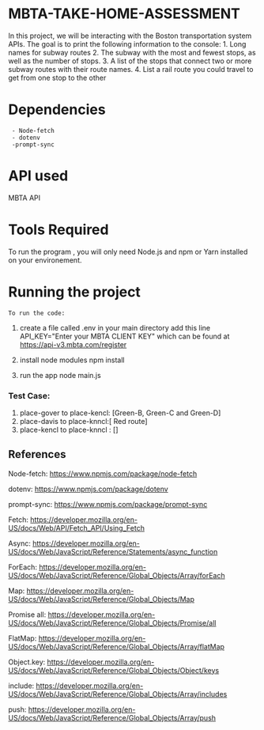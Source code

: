 # MBTA-TAKE-HOME-ASSESSMENT

In this project, we will be interacting with the Boston transportation system APIs. The goal is to print the following information to the console: 1. Long names for subway routes 2. The subway with the most and fewest stops, as well as the number of stops. 3. A list of the stops that connect two or more subway routes with their route names. 4. List a rail route you could travel to get from one stop to the other

# Dependencies

     - Node-fetch
     - dotenv
     -prompt-sync

# API used

MBTA API

# Tools Required

To run the program , you will only need Node.js and npm or Yarn installed on your environement.

# Running the project

    To run the code:

1. create a file called .env in your main directory
   add this line API_KEY="Enter your MBTA CLIENT KEY" which can be found at https://api-v3.mbta.com/register

2. install node modules
   npm install
3. run the app
   node main.js

### Test Case:

1. place-gover to place-kencl: [Green-B, Green-C and Green-D]
2. place-davis to place-knncl:[ Red route]
3. place-kencl to place-knncl : []

## References

Node-fetch:
https://www.npmjs.com/package/node-fetch

dotenv:
https://www.npmjs.com/package/dotenv

prompt-sync:
https://www.npmjs.com/package/prompt-sync

Fetch:
https://developer.mozilla.org/en-US/docs/Web/API/Fetch_API/Using_Fetch

Async:
https://developer.mozilla.org/en-US/docs/Web/JavaScript/Reference/Statements/async_function

ForEach:
https://developer.mozilla.org/en-US/docs/Web/JavaScript/Reference/Global_Objects/Array/forEach

Map:
https://developer.mozilla.org/en-US/docs/Web/JavaScript/Reference/Global_Objects/Map

Promise all:
https://developer.mozilla.org/en-US/docs/Web/JavaScript/Reference/Global_Objects/Promise/all

FlatMap:
https://developer.mozilla.org/en-US/docs/Web/JavaScript/Reference/Global_Objects/Array/flatMap

Object.key:
https://developer.mozilla.org/en-US/docs/Web/JavaScript/Reference/Global_Objects/Object/keys

include:
https://developer.mozilla.org/en-US/docs/Web/JavaScript/Reference/Global_Objects/Array/includes

push:
https://developer.mozilla.org/en-US/docs/Web/JavaScript/Reference/Global_Objects/Array/push


